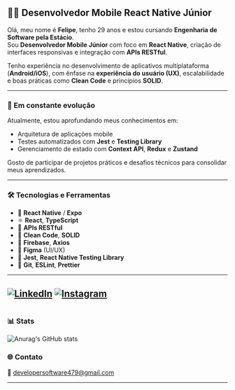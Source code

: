 ## 👨‍💻 Desenvolvedor Mobile React Native Júnior

Olá, meu nome é **Felipe**, tenho 29 anos e estou cursando **Engenharia de Software pela Estácio**.  
Sou **Desenvolvedor Mobile Júnior** com foco em **React Native**, criação de interfaces responsivas e integração com **APIs RESTful**.

Tenho experiência no desenvolvimento de aplicativos multiplataforma (**Android/iOS**), com ênfase na **experiência do usuário (UX)**, escalabilidade e boas práticas como **Clean Code** e princípios **SOLID**.

---

### 🚀 Em constante evolução

Atualmente, estou aprofundando meus conhecimentos em:

- Arquitetura de aplicações mobile
- Testes automatizados com **Jest** e **Testing Library**
- Gerenciamento de estado com **Context API**, **Redux** e **Zustand**

Gosto de participar de projetos práticos e desafios técnicos para consolidar meus aprendizados.

---

### 🛠️ Tecnologias e Ferramentas

- 📱 **React Native** / **Expo**
- ⚛️ **React**, **TypeScript**
- 🔗 **APIs RESTful**
- 🧼 **Clean Code**, **SOLID**
- 💾 **Firebase**, **Axios**
- 🎨 **Figma** (UI/UX)
- 🧪 **Jest**, **React Native Testing Library**
- 🔧 **Git**, **ESLint**, **Prettier**
---

[![LinkedIn](https://img.shields.io/badge/-LinkedIn-0A66C2?style=for-the-badge&logo=linkedin&logoColor=white)](https://www.linkedin.com/in/yorrison-figueiredo-060332361/) 
 [![Instagram](https://img.shields.io/badge/-Instagram-E4405F?style=for-the-badge&logo=instagram&logoColor=white)](https://www.instagram.com/felipedev3/)
 --
#

### 📊 Stats

![Anurag's GitHub stats](https://github-readme-stats.vercel.app/api?username=FelipeYors&show_icons=true&theme=transparent)<br>


### 🌐 Contato

📧 developersoftware479@gmail.com  

---

<!-- stats opcionais -->
<!--
### 📊 GitHub Stats

![Anurag's GitHub stats](https://github-readme-stats.vercel.app/api?username=seu-usuario&show_icons=true&theme=radical)
-->
